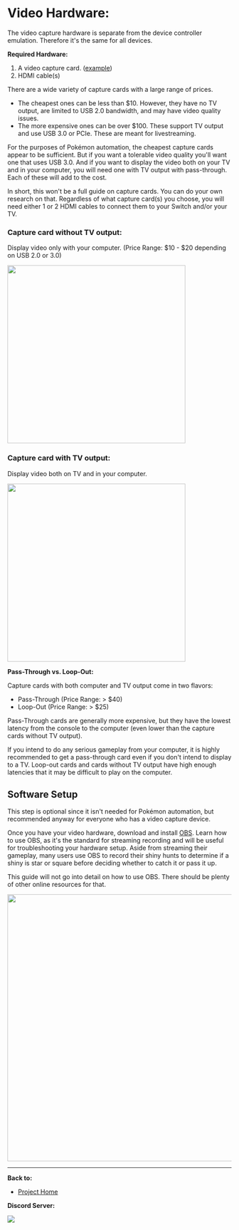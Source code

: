 # Video Hardware:

The video capture hardware is separate from the device controller emulation. Therefore it's the same for all devices.

**Required Hardware:**

1. A video capture card. ([example](https://www.amazon.com/product/dp/B08L64XT3J/))
2. HDMI cable(s)

There are a wide variety of capture cards with a large range of prices.
- The cheapest ones can be less than $10. However, they have no TV output, are limited to USB 2.0 bandwidth, and may have video quality issues.
- The more expensive ones can be over $100. These support TV output and use USB 3.0 or PCIe. These are meant for livestreaming.

For the purposes of Pokémon automation, the cheapest capture cards appear to be sufficient. But if you want a tolerable video quality you'll want one that uses USB 3.0. And if you want to display the video both on your TV and in your computer, you will need one with TV output with pass-through. Each of these will add to the cost.

In short, this won't be a full guide on capture cards. You can do your own research on that.
Regardless of what capture card(s) you choose, you will need either 1 or 2 HDMI cables to connect them to your Switch and/or your TV.

### Capture card without TV output:

Display video only with your computer. (Price Range: $10 - $20 depending on USB 2.0 or 3.0)

<img src="images/capture-card-nopt.jpg" height="400">

### Capture card with TV output:

Display video both on TV and in your computer.

<img src="images/capture-card-pt.jpg" height="400">

**Pass-Through vs. Loop-Out:**

Capture cards with both computer and TV output come in two flavors:
- Pass-Through (Price Range: > $40)
- Loop-Out (Price Range: > $25)

Pass-Through cards are generally more expensive, but they have the lowest latency from the console to the computer (even lower than the capture cards without TV output).

If you intend to do any serious gameplay from your computer, it is highly recommended to get a pass-through card even if you don't intend to display to a TV. Loop-out cards and cards without TV output have high enough latencies that it may be difficult to play on the computer.


## Software Setup

This step is optional since it isn't needed for Pokémon automation, but recommended anyway for everyone who has a video capture device.

Once you have your video hardware, download and install [OBS](https://obsproject.com/download). Learn how to use OBS, as it's the standard for streaming recording and will be useful for troubleshooting your hardware setup. Aside from streaming their gameplay, many users use OBS to record their shiny hunts to determine if a shiny is star or square before deciding whether to catch it or pass it up.

This guide will not go into detail on how to use OBS. There should be plenty of other online resources for that.

<img src="images/obs.png" height="600">



<hr>

**Back to:**
- [Project Home](/README.md)

**Discord Server:** 

[<img src="https://canary.discordapp.com/api/guilds/695809740428673034/widget.png?style=banner2">](https://discord.gg/cQ4gWxN)

